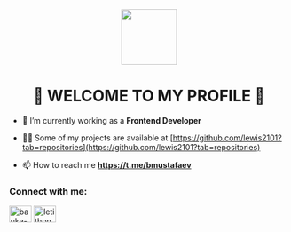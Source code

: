 <div id="header" align="center">
  <img src="https://media.tenor.com/GN73MKBawZYAAAAi/busy-cute.gif" width="100"/>
</div>

<h1 align="center">🔸 WELCOME TO MY PROFILE 🔸</h1>

- 🌱 I’m currently working as a **Frontend Developer**
  
- 👨‍💻 Some of my projects are available at [https://github.com/lewis2101?tab=repositories](https://github.com/lewis2101?tab=repositories)
  
- 📫 How to reach me **https://t.me/bmustafaev**

<h3 align="left">Connect with me:</h3>
<p align="left">
<a href="https://www.linkedin.com/in/bauka-mustafa-8b6910297" target="blank"><img align="center" src="https://raw.githubusercontent.com/rahuldkjain/github-profile-readme-generator/master/src/images/icons/Social/linked-in-alt.svg" alt="bauka-mustafa-8b6910297" height="30" width="40" /></a>
<a href="https://instagram.com/letithpn" target="blank"><img align="center" src="https://raw.githubusercontent.com/rahuldkjain/github-profile-readme-generator/master/src/images/icons/Social/instagram.svg" alt="letithpn" height="30" width="40" /></a>
</p>  
